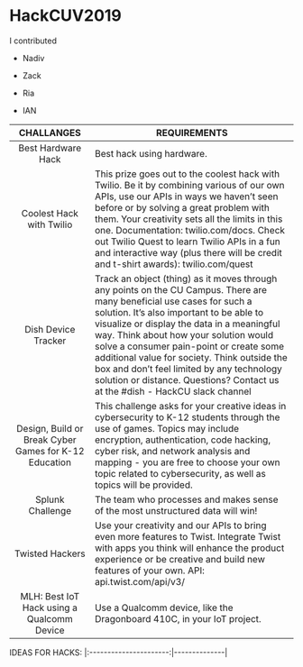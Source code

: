 # HackCUV2019

I contributed
- Nadiv
* Zack
- Ria
* IAN


| CHALLANGES                 | REQUIREMENTS |
|:----------------------:|--------------|
| Best Hardware Hack | Best hack using hardware. |
| Coolest Hack with Twilio | This prize goes out to the coolest hack with Twilio. Be it by combining various of our own APIs, use our APIs in ways we haven’t seen before or by solving a great problem with them. Your creativity sets all the limits in this one. Documentation: twilio.com/docs. Check out Twilio Quest to learn Twilio APIs in a fun and interactive way (plus there will be credit and t-shirt awards): twilio.com/quest
| Dish Device Tracker | Track an object (thing) as it moves through any points on the CU Campus. There are many beneficial use cases for such a solution. It’s also important to be able to visualize or display the data in a meaningful way. Think about how your solution would solve a consumer pain-point or create some additional value for society. Think outside the box and don’t feel limited by any technology solution or distance. Questions? Contact us at the #dish - HackCU slack channel |
| Design, Build or Break Cyber Games for K-12 Education | This challenge asks for your creative ideas in cybersecurity to K-12 students through the use of games. Topics may include encryption, authentication, code hacking, cyber risk, and network analysis and mapping - you are free to choose your own topic related to cybersecurity, as well as topics will be provided. |
| Splunk Challenge | The team who processes and makes sense of the most unstructured data will win! |
| Twisted Hackers | Use your creativity and our APIs to bring even more features to Twist. Integrate Twist with apps you think will enhance the product experience or be creative and build new features of your own. API: api.twist.com/api/v3/ |
| MLH: Best IoT Hack using a Qualcomm Device | Use a Qualcomm device, like the Dragonboard 410C, in your IoT project. |









IDEAS FOR HACKS:
|:----------------------:|--------------|



